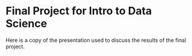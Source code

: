 # Final Project for Intro to Data Science

Here is a copy of the presentation used to discuss the results of the final project. 


